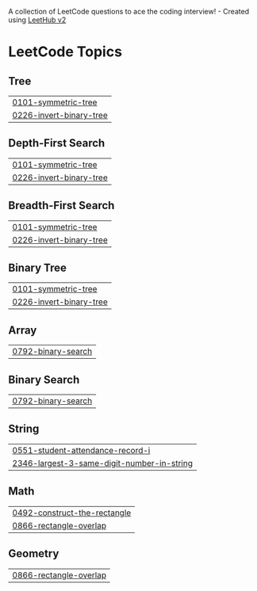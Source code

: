 A collection of LeetCode questions to ace the coding interview! - Created using [LeetHub v2](https://github.com/arunbhardwaj/LeetHub-2.0)
<!---LeetCode Topics Start-->
# LeetCode Topics
## Tree
|  |
| ------- |
| [0101-symmetric-tree](https://github.com/aryand1/Git_Leet/tree/master/0101-symmetric-tree) |
| [0226-invert-binary-tree](https://github.com/aryand1/Git_Leet/tree/master/0226-invert-binary-tree) |
## Depth-First Search
|  |
| ------- |
| [0101-symmetric-tree](https://github.com/aryand1/Git_Leet/tree/master/0101-symmetric-tree) |
| [0226-invert-binary-tree](https://github.com/aryand1/Git_Leet/tree/master/0226-invert-binary-tree) |
## Breadth-First Search
|  |
| ------- |
| [0101-symmetric-tree](https://github.com/aryand1/Git_Leet/tree/master/0101-symmetric-tree) |
| [0226-invert-binary-tree](https://github.com/aryand1/Git_Leet/tree/master/0226-invert-binary-tree) |
## Binary Tree
|  |
| ------- |
| [0101-symmetric-tree](https://github.com/aryand1/Git_Leet/tree/master/0101-symmetric-tree) |
| [0226-invert-binary-tree](https://github.com/aryand1/Git_Leet/tree/master/0226-invert-binary-tree) |
## Array
|  |
| ------- |
| [0792-binary-search](https://github.com/aryand1/Git_Leet/tree/master/0792-binary-search) |
## Binary Search
|  |
| ------- |
| [0792-binary-search](https://github.com/aryand1/Git_Leet/tree/master/0792-binary-search) |
## String
|  |
| ------- |
| [0551-student-attendance-record-i](https://github.com/aryand1/Git_Leet/tree/master/0551-student-attendance-record-i) |
| [2346-largest-3-same-digit-number-in-string](https://github.com/aryand1/Git_Leet/tree/master/2346-largest-3-same-digit-number-in-string) |
## Math
|  |
| ------- |
| [0492-construct-the-rectangle](https://github.com/aryand1/Git_Leet/tree/master/0492-construct-the-rectangle) |
| [0866-rectangle-overlap](https://github.com/aryand1/Git_Leet/tree/master/0866-rectangle-overlap) |
## Geometry
|  |
| ------- |
| [0866-rectangle-overlap](https://github.com/aryand1/Git_Leet/tree/master/0866-rectangle-overlap) |
<!---LeetCode Topics End-->